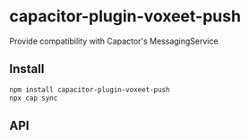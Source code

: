 # capacitor-plugin-voxeet-push

Provide compatibility with Capactor's MessagingService

## Install

```bash
npm install capacitor-plugin-voxeet-push
npx cap sync
```

## API

<docgen-index></docgen-index>

<docgen-api>
<!-- run docgen to generate docs from the source -->
<!-- More info: https://github.com/ionic-team/capacitor-docgen -->
</docgen-api>
